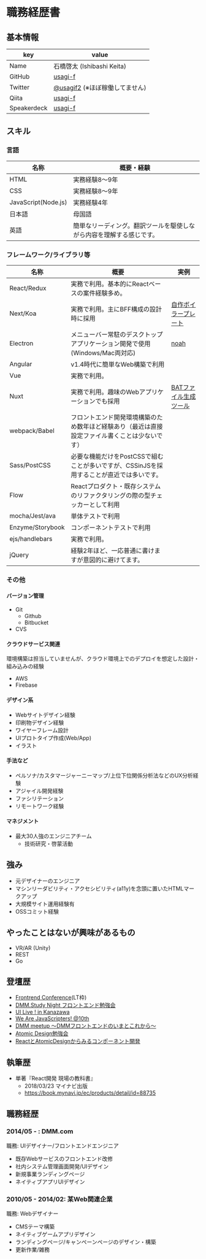 # 職務経歴書

## 基本情報

|key|value|
|---|-----|
|Name|石橋啓太 (Ishibashi Keita)|
|GitHub|[usagi-f](https://github.com/usagi-f)|
|Twitter|[@usagif2](https://twitter.com/usagif2) (※ほぼ稼働してません)|
|Qiita|[usagi-f](https://qiita.com/usagi-f)|
|Speakerdeck|[usagi-f](https://speakerdeck.com/usagif)|

## スキル

### 言語

|名称|概要・経験|
|---|---|
|HTML|実務経験8〜9年|
|CSS|実務経験8〜9年|
|JavaScript(Node.js)|実務経験4年|
|日本語|母国語|
|英語|簡単なリーディング。翻訳ツールを駆使しながら内容を理解する感じです。|

### フレームワーク/ライブラリ等

|名称|概要|実例|
|---|---|---|
|React/Redux|実務で利用。基本的にReactベースの案件経験多め。||
|Next/Koa|実務で利用。主にBFF構成の設計時に採用|[自作ボイラープレート](https://github.com/usagi-f/next-bff-boilerplate)|
|Electron|メニューバー常駐のデスクトップアプリケーション開発で使用(Windows/Mac両対応)|[noah](https://github.com/Noah0x0/noah)|
|Angular|v1.4時代に簡単なWeb構築で利用||
|Vue|実務で利用。||
|Nuxt|実務で利用。趣味のWebアプリケーションでも採用|[BATファイル生成ツール](https://github.com/usagi-f/bitzeny-batgen)|
|webpack/Babel|フロントエンド開発環境構築のため数年ほど経験あり（最近は直接設定ファイル書くことは少ないです）||
|Sass/PostCSS|必要な機能だけをPostCSSで組むことが多いですが、CSSinJSを採用することが直近では多いです。||
|Flow|Reactプロダクト・既存システムのリファクタリングの際の型チェッカーとして利用||
|mocha/Jest/ava|単体テストで利用||
|Enzyme/Storybook|コンポーネントテストで利用||
|ejs/handlebars|実務で利用。||
|jQuery|経験2年ほど、一応普通に書けますが意図的に避けてます。||

### その他

#### バージョン管理

- Git
  - Github
  - Bitbucket
- CVS

#### クラウドサービス関連

環境構築は担当していませんが、クラウド環境上でのデプロイを想定した設計・組み込みの経験

- AWS
- Firebase

#### デザイン系

- Webサイトデザイン経験
- 印刷物デザイン経験
- ワイヤーフレーム設計
- UIプロトタイプ作成(Web/App)
- イラスト

#### 手法など

- ペルソナ/カスタマージャーニーマップ/上位下位関係分析法などのUX分析経験
- アジャイル開発経験
- ファシリテーション
- リモートワーク経験

#### マネジメント

- 最大30人強のエンジニアチーム
  - 技術研究・啓蒙活動

## 強み

- 元デザイナーのエンジニア
- マシンリーダビリティ・アクセシビリティ(a11y)を念頭に置いたHTMLマークアップ
- 大規模サイト運用経験有
- OSSコミット経験

## やったことはないが興味があるもの

- VR/AR (Unity)
- REST
- Go

## 登壇歴

- [Frontrend Conference](https://frontrend.doorkeeper.jp/events/19247)(LT枠)
- [DMM.Study Night フロントエンド勉強会](https://atnd.org/events/71568)
- [UI Live ! in Kanazawa](https://90c0ba03fdaf930c0a4048bb06.doorkeeper.jp/events/47401)
- [We Are JavaScripters! @10th](https://wajs.connpass.com/event/63502/)
- [DMM meetup ～DMMフロントエンドのいまとこれから～](https://dmmcj.connpass.com/event/71840/)
- [Atomic Design勉強会](https://inside.dmm.com/entry/2018/05/07/atomic_design_system)
- [ReactとAtomicDesignからみるコンポーネント開発](https://dmmcj.connpass.com/event/88482/)

## 執筆歴

- 単著『React開発 現場の教科書』
  - 2018/03/23 マイナビ出版
  - https://book.mynavi.jp/ec/products/detail/id=88735

## 職務経歴

### 2014/05 - : DMM.com

職務: UIデザイナー/フロントエンドエンジニア

- 既存Webサービスのフロントエンド改修
- 社内システム管理画面開発/UIデザイン
- 新規事業ランディングページ
- ネイティブアプリUIデザイン

### 2010/05 - 2014/02: 某Web関連企業

職務: Webデザイナー

- CMSテーマ構築
- ネイティブゲームアプリデザイン
- ランディングページ/キャンペーンページのデザイン・構築
- 更新作業/雑務

